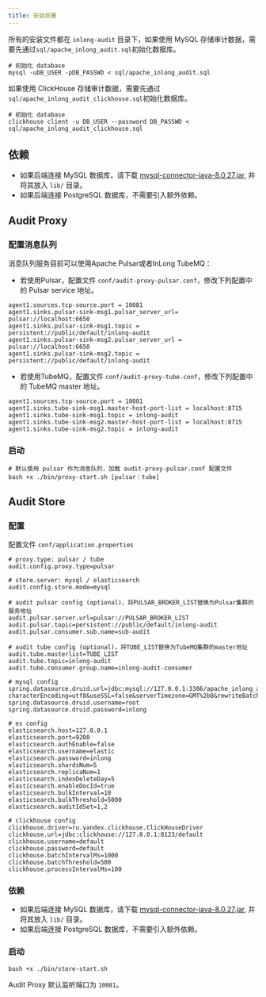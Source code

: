 ```yaml
---
title: 安装部署
---
```


所有的安装文件都在 `inlong-audit` 目录下，如果使用 MySQL 存储审计数据，需要先通过`sql/apache_inlong_audit.sql`初始化数据库。
  ```shell
  # 初始化 database
  mysql -uDB_USER -pDB_PASSWD < sql/apache_inlong_audit.sql
  ```
如果使用 ClickHouse 存储审计数据，需要先通过`sql/apache_inlong_audit_clickhouse.sql`初始化数据库。
  ```shell
  # 初始化 database
  clickhouse client -u DB_USER --password DB_PASSWD < sql/apache_inlong_audit_clickhouse.sql
  ```
  
## 依赖
- 如果后端连接 MySQL 数据库，请下载 [mysql-connector-java-8.0.27.jar](https://repo1.maven.org/maven2/mysql/mysql-connector-java/8.0.27/mysql-connector-java-8.0.27.jar), 并将其放入 `lib/` 目录。
- 如果后端连接 PostgreSQL 数据库，不需要引入额外依赖。

## Audit Proxy
### 配置消息队列
消息队列服务目前可以使用Apache Pulsar或者InLong TubeMQ：

- 若使用Pulsar，配置文件 `conf/audit-proxy-pulsar.conf`，修改下列配置中的 Pulsar service 地址。

```Shell
agent1.sources.tcp-source.port = 10081
agent1.sinks.pulsar-sink-msg1.pulsar_server_url= pulsar://localhost:6650
agent1.sinks.pulsar-sink-msg1.topic = persistent://public/default/inlong-audit
agent1.sinks.pulsar-sink-msg2.pulsar_server_url = pulsar://localhost:6650
agent1.sinks.pulsar-sink-msg2.topic = persistent://public/default/inlong-audit
```

- 若使用TubeMQ，配置文件 `conf/audit-proxy-tube.conf`，修改下列配置中的 TubeMQ master 地址。
```Shell
agent1.sources.tcp-source.port = 10081
agent1.sinks.tube-sink-msg1.master-host-port-list = localhost:8715
agent1.sinks.tube-sink-msg1.topic = inlong-audit
agent1.sinks.tube-sink-msg2.master-host-port-list = localhost:8715
agent1.sinks.tube-sink-msg2.topic = inlong-audit
```

### 启动
```Shell
# 默认使用 pulsar 作为消息队列，加载 audit-proxy-pulsar.conf 配置文件
bash +x ./bin/proxy-start.sh [pulsar｜tube]
```

## Audit Store
### 配置
配置文件 `conf/application.properties`

```Shell
# proxy.type: pulsar / tube
audit.config.proxy.type=pulsar

# store.server: mysql / elasticsearch 
audit.config.store.mode=mysql

# audit pulsar config (optional)，将PULSAR_BROKER_LIST替换为Pulsar集群的服务地址
audit.pulsar.server.url=pulsar://PULSAR_BROKER_LIST
audit.pulsar.topic=persistent://public/default/inlong-audit
audit.pulsar.consumer.sub.name=sub-audit

# audit tube config (optional)，将TUBE_LIST替换为TubeMQ集群的master地址
audit.tube.masterlist=TUBE_LIST
audit.tube.topic=inlong-audit
audit.tube.consumer.group.name=inlong-audit-consumer

# mysql config
spring.datasource.druid.url=jdbc:mysql://127.0.0.1:3306/apache_inlong_audit?characterEncoding=utf8&useSSL=false&serverTimezone=GMT%2b8&rewriteBatchedStatements=true&allowMultiQueries=true&zeroDateTimeBehavior=CONVERT_TO_NULL
spring.datasource.druid.username=root
spring.datasource.druid.password=inlong

# es config
elasticsearch.host=127.0.0.1
elasticsearch.port=9200
elasticsearch.authEnable=false
elasticsearch.username=elastic
elasticsearch.password=inlong
elasticsearch.shardsNum=5
elasticsearch.replicaNum=1
elasticsearch.indexDeleteDay=5
elasticsearch.enableDocId=true
elasticsearch.bulkInterval=10
elasticsearch.bulkThreshold=5000
elasticsearch.auditIdSet=1,2

# clickhouse config
clickhouse.driver=ru.yandex.clickhouse.ClickHouseDriver
clickhouse.url=jdbc:clickhouse://127.0.0.1:8123/default
clickhouse.username=default
clickhouse.password=default
clickhouse.batchIntervalMs=1000
clickhouse.batchThreshold=500
clickhouse.processIntervalMs=100

```

### 依赖
- 如果后端连接 MySQL 数据库，请下载 [mysql-connector-java-8.0.27.jar](https://repo1.maven.org/maven2/mysql/mysql-connector-java/8.0.26/mysql-connector-java-8.0.27.jar), 并将其放入 `lib/` 目录。
- 如果后端连接 PostgreSQL 数据库，不需要引入额外依赖。

### 启动
```Shell
bash +x ./bin/store-start.sh
```

Audit Proxy 默认监听端口为 `10081`。